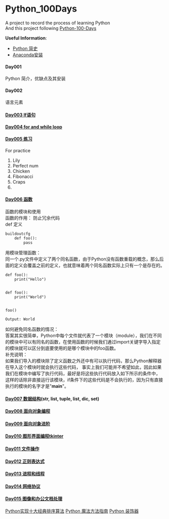 # Python_100Days
A project to record the process of learning Python  
And this project following [Python-100-Days](https://github.com/jackfrued/Python-100-Days)

**Useful Information**:
- [Python 简史](http://www.cnblogs.com/vamei/archive/2013/02/06/2892628.html)  
- [Anaconda安装](https://www.jianshu.com/p/62f155eb6ac5)  

#### Day001
Python 简介，优缺点及其安装
#### Day002
语言元素
#### [Day003 If语句](https://github.com/jingggo/Python_100Days/tree/master/Day01-15/Day003)
#### [Day004 for and while loop](https://github.com/jingggo/Python_100Days/tree/master/Day01-15/Day004)
#### [Day005 练习](https://github.com/jingggo/Python_100Days/tree/master/Day01-15/Day005)
For practice
1. Lily
1. Perfect num 
1. Chicken
1. Fibonacci
1. Craps
1. 
#### [Day006 函数](https://github.com/jingggo/Python_100Days/tree/master/Day01-15/Day006)
函数的模块和使用  
函数的作用：
防止冗余代码  
def 定义  
```
buildoutcfg
    def foo():
        pass
```
用模块管理函数：  
同一个.py文件中定义了两个同名函数，由于Python没有函数重载的概念，那么后面的定义会覆盖之前的定义，也就意味着两个同名函数实际上只有一个是存在的。  
```
def foo():
    print("Hello")


def foo():
    print("World")


foo()

Output: World
```
如何避免同名函数的情况：  
答案其实很简单，Python中每个文件就代表了一个模块（module），我们在不同的模块中可以有同名的函数，在使用函数的时候我们通过import关键字导入指定的模块就可以区分到底要使用的是哪个模块中的foo函数。  
补充说明：  
如果我们导入的模块除了定义函数之外还中有可以执行代码，那么Python解释器在导入这个模块时就会执行这些代码，
事实上我们可能并不希望如此，因此如果我们在模块中编写了执行代码，最好是将这些执行代码放入如下所示的条件中，
这样的话除非直接运行该模块，if条件下的这些代码是不会执行的，因为只有直接执行的模块的名字才是"__main__"。

#### [Day007 数据结构](https://github.com/jingggo/Python_100Days/blob/master/Day01-15/Day007/CommonDataStructure.md)(str, list, tuple, list, dic, set)
#### [Day008 面向对象编程](https://github.com/jingggo/Python_100Days/tree/master/Day01-15/Day008/面向对象编程基础.ipynb)
#### [Day009 面向对象进阶](https://github.com/jingggo/Python_100Days/tree/master/Day01-15/Day009)
#### [Day010 图形界面编程tkinter](./Day01-15/Day010)
#### [Day011 文件操作](./Day01-15/Day011)
#### [Day012 正则表达式](./Day01-15/Day012)
#### [Day013 进程和线程](./Day01-15/Day013)
#### [Day014 网络协议](./Day01-15/Day014)
#### [Day015 图像和办公文档处理](./Day01-15/Day015)
[Python实现十大经典排序算法](https://cloud.tencent.com/developer/article/1108770)
[Python 魔法方法指南](https://pyzh.readthedocs.io/en/latest/python-magic-methods-guide.html)
[Python 装饰器](https://www.zhihu.com/question/26930016)
